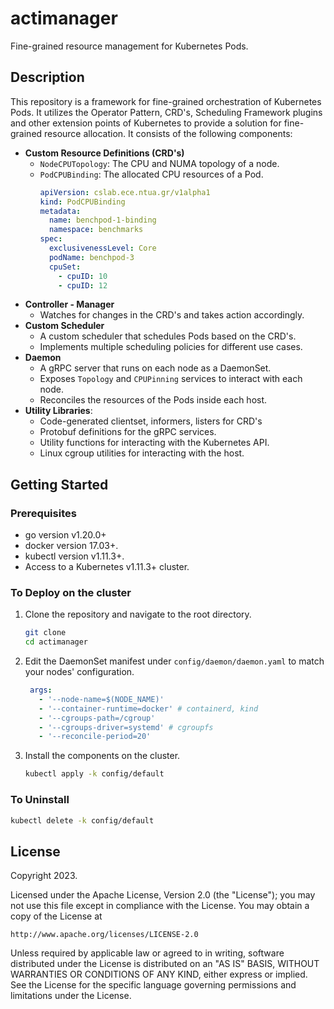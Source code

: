 # actimanager

Fine-grained resource management for Kubernetes Pods.

## Description

This repository is a framework for fine-grained orchestration of Kubernetes Pods. It utilizes the Operator Pattern, CRD's, Scheduling Framework plugins and other extension points of Kubernetes to provide a solution for fine-grained resource allocation. It consists of the following components:

- **Custom Resource Definitions (CRD's)**
    - `NodeCPUTopology`: The CPU and NUMA topology of a node.
    - `PodCPUBinding`: The allocated CPU resources of a Pod.
      ```yaml
      apiVersion: cslab.ece.ntua.gr/v1alpha1
      kind: PodCPUBinding
      metadata:
        name: benchpod-1-binding
        namespace: benchmarks
      spec:
        exclusivenessLevel: Core
        podName: benchpod-3
        cpuSet:
          - cpuID: 10
          - cpuID: 12
      ```
- **Controller - Manager**
    - Watches for changes in the CRD's and takes action accordingly.
- **Custom Scheduler**
  - A custom scheduler that schedules Pods based on the CRD's.
  - Implements multiple scheduling policies for different use cases.
- **Daemon**
    - A gRPC server that runs on each node as a DaemonSet.
    - Exposes `Topology` and `CPUPinning` services to interact with each node.
    - Reconciles the resources of the Pods inside each host.
- **Utility Libraries**:
    - Code-generated clientset, informers, listers for CRD's
    - Protobuf definitions for the gRPC services.
    - Utility functions for interacting with the Kubernetes API.
    - Linux cgroup utilities for interacting with the host.


## Getting Started

### Prerequisites
- go version v1.20.0+
- docker version 17.03+.
- kubectl version v1.11.3+.
- Access to a Kubernetes v1.11.3+ cluster.

### To Deploy on the cluster

1. Clone the repository and navigate to the root directory.

    ```sh
    git clone
    cd actimanager
    ```
2. Edit the DaemonSet manifest under `config/daemon/daemon.yaml` to match your nodes' configuration.
    
    ```yaml
     args:
       - '--node-name=$(NODE_NAME)'
       - '--container-runtime=docker' # containerd, kind
       - '--cgroups-path=/cgroup'
       - '--cgroups-driver=systemd' # cgroupfs
       - '--reconcile-period=20'
    ```
3. Install the components on the cluster.

    ```sh
    kubectl apply -k config/default
    ```

### To Uninstall

```sh
kubectl delete -k config/default
```

## License

Copyright 2023.

Licensed under the Apache License, Version 2.0 (the "License");
you may not use this file except in compliance with the License.
You may obtain a copy of the License at

    http://www.apache.org/licenses/LICENSE-2.0

Unless required by applicable law or agreed to in writing, software
distributed under the License is distributed on an "AS IS" BASIS,
WITHOUT WARRANTIES OR CONDITIONS OF ANY KIND, either express or implied.
See the License for the specific language governing permissions and
limitations under the License.

